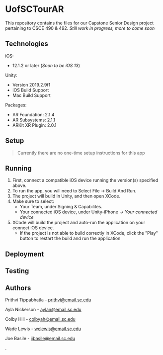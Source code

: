 # UofSCTourAR
This repository contains the files for our Capstone Senior Design project pertaining to CSCE 490 & 492.
*Still work in progress, more to come soon*

## Technologies

iOS:
  - 12.1.2 or later (*Soon to be iOS 13*)

Unity: 
  - Version 2019.2.9f1
  - iOS Build Support
  - Mac Build Support

Packages: 
  - AR Foundation: 2.1.4
  - AR Subsystems: 2.1.1
  - ARKit XR Plugin: 2.0.1
 
 
## Setup
 > Currently there are no one-time setup instructions for this app
 

## Running
 1. First, connect a compatible iOS device running the version(s) specified above.
 2. To run the app, you will need to Select File -> Build And Run.
 3. The project will build in Unity, and then open XCode. 
 4. Make sure to select:
    - Your Team, under Signing & Capabilites.
    - Your connected iOS device, under Unity-iPhone -> *Your connected device*
 5. XCode will build the project and auto-run the application on your connect iOS device.
    - If the project is not able to build correctly in XCode, click the "Play" button to restart the build and run the application
 
## Deployment
 
## Testing
 
 
## Authors
 
  Prithvi Tippabhatla - prithvi@email.sc.edu

  Ayla Nickerson - aylan@email.sc.edu

  Colby Hill - colbyah@email.sc.edu

  Wade Lewis - wclewis@email.sc.edu

  Joe Basile - jjbasile@email.sc.edu

.
